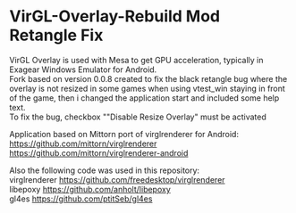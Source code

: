 # VirGL-Overlay-Rebuild Mod Retangle Fix

VirGL Overlay is used with Mesa to get GPU acceleration, typically in Exagear Windows Emulator for Android. <br />
Fork based on version 0.0.8 created to fix the black retangle bug where the overlay is not resized in some games when using vtest_win staying in front of the game, then i changed the application start and included some help text.<br>
To fix the bug, checkbox ""Disable Resize Overlay" must be activated 




Application based on Mittorn port of virglrenderer for Android:<br />
https://github.com/mittorn/virglrenderer<br />
https://github.com/mittorn/virglrenderer-android<br />

Also the following code was used in this repository:<br />
virglrenderer https://github.com/freedesktop/virglrenderer <br />
libepoxy https://github.com/anholt/libepoxy <br />
gl4es https://github.com/ptitSeb/gl4es
